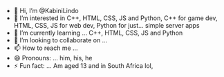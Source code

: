 - 👋 Hi, I’m @KabiniLindo
- 👀 I’m interested in C++, HTML, CSS, JS and Python, C++ for game dev, HTML, CSS, JS for web dev, Python for just... simple server apps
- 🌱 I’m currently learning ... C++, HTML, CSS, JS and Python
- 💞️ I’m looking to collaborate on ... 
- 📫 How to reach me ...
- 😄 Pronouns: ... him, his, he
- ⚡ Fun fact: ... Am aged 13 and in South Africa lol,

<!---
KabiniLindo/KabiniLindo is a ✨ special ✨ repository because its `README.md` (this file) appears on your GitHub profile.
You can click the Preview link to take a look at your changes.
--->

